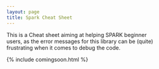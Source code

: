 ```yaml
---
layout: page
title: Spark Cheat Sheet
---
```

<head>
<meta name="viewport" content="width=device-width, initial-scale=1">
<style>
* {
    box-sizing: border-box;
}

/* Create two equal columns that floats next to each other */
.column {
    float: left;
    width: 50%;
    padding: 10px;
}

/* Clear floats after the columns */
.row:after {
  content: "";
  display: table;
  clear: both;
}
</style>
<p> This is a Cheat sheet aiming at helping SPARK beginner users, as the error messages for this library can be (quite) frustrating when it comes to debug the code. </p>
{% include comingsoon.html %}
